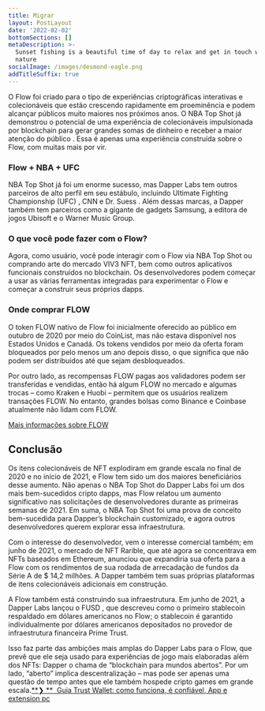 ```yaml
---
title: Migrar
layout: PostLayout
date: '2022-02-02'
bottomSections: []
metaDescription: >-
  Sunset fishing is a beautiful time of day to relax and get in touch with
  nature
socialImage: /images/desmond-eagle.png
addTitleSuffix: true
---
```

O Flow foi criado para o tipo de experiências criptográficas interativas e colecionáveis ​​que estão crescendo rapidamente em proeminência e podem alcançar públicos muito maiores nos próximos anos. O NBA Top Shot já demonstrou o potencial de uma experiência de colecionáveis ​​impulsionada por blockchain para gerar grandes somas de dinheiro e receber a maior atenção do público . Essa é apenas uma experiência construída sobre o Flow, com muitas mais por vir.



### Flow + NBA + UFC

NBA Top Shot já foi um enorme sucesso, mas Dapper Labs tem outros parceiros de alto perfil em seu estábulo, incluindo Ultimate Fighting Championship (UFC) , CNN e Dr. Suess . Além dessas marcas, a Dapper também tem parceiros como a gigante de gadgets Samsung, a editora de jogos Ubisoft e o Warner Music Group.

### O que você pode fazer com o Flow?

Agora, como usuário, você pode interagir com o Flow via NBA Top Shot ou comprando arte do mercado VIV3 NFT, bem como outros aplicativos funcionais construídos no blockchain. Os desenvolvedores podem começar a usar as várias ferramentas integradas para experimentar o Flow e começar a construir seus próprios dapps.

### Onde comprar FLOW

O token FLOW nativo de Flow foi inicialmente oferecido ao público em outubro de 2020 por meio do CoinList, mas não estava disponível nos Estados Unidos e Canadá. Os tokens vendidos por meio da oferta foram bloqueados por pelo menos um ano depois disso, o que significa que não podem ser distribuídos até que sejam desbloqueados.

Por outro lado, as recompensas FLOW pagas aos validadores podem ser transferidas e vendidas, então há algum FLOW no mercado e algumas trocas – como Kraken e Huobi – permitem que os usuários realizem transações FLOW. No entanto, grandes bolsas como Binance e Coinbase atualmente não lidam com FLOW.

[Mais informações sobre FLOW](https://portalcripto.com.br/criptomoedas/FLOW/flow/USD/)

## Conclusão

Os itens colecionáveis ​​de NFT explodiram em grande escala no final de 2020 e no início de 2021, e Flow tem sido um dos maiores beneficiários desse aumento. Não apenas o NBA Top Shot do Dapper Labs foi um dos mais bem-sucedidos cripto dapps, mas Flow relatou um aumento significativo nas solicitações de desenvolvedores durante as primeiras semanas de 2021. Em suma, o NBA Top Shot foi uma prova de conceito bem-sucedida para Dapper’s blockchain customizado, e agora outros desenvolvedores querem explorar essa infraestrutura.



Com o interesse do desenvolvedor, vem o interesse comercial também; em junho de 2021, o mercado de NFT Rarible, que até agora se concentrava em NFTs baseados em Ethereum, anunciou que expandiria sua oferta para a Flow com os rendimentos de sua rodada de arrecadação de fundos da Série A de $ 14,2 milhões. A Dapper também tem suas próprias plataformas de itens colecionáveis ​​adicionais em construção.

A Flow também está construindo sua infraestrutura. Em junho de 2021, a Dapper Labs lançou o FUSD , que descreveu como o primeiro stablecoin respaldado em dólares americanos no Flow; o stablecoin é garantido individualmente por dólares americanos depositados no provedor de infraestrutura financeira Prime Trust.

Isso faz parte das ambições mais amplas do Dapper Labs para o Flow, que prevê que ele seja usado para experiências de jogo mais elaboradas além dos NFTs: Dapper o chama de “blockchain para mundos abertos”. Por um lado, “aberto” implica descentralização – mas pode ser apenas uma questão de tempo antes que ele também hospede cripto games em grande escala.[**❯ **  Guia Trust Wallet: como funciona, é confiável, App e extension pc](https://portalcripto.com.br/guia-trust-wallet-como-funciona-e-confiavel-extensao-pc/)


